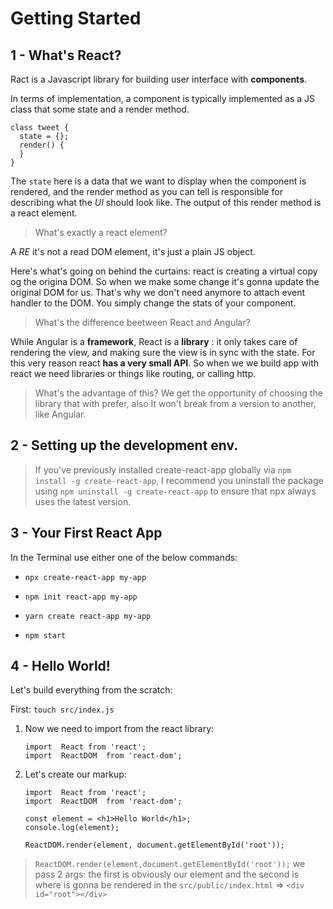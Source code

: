 # Getting Started

## 1 - What's React?

Ract is a Javascript library for building user interface with **components**.

In terms of implementation, a component is typically implemented as a JS class that some state and  a render method.

```
class tweet {
  state = {};
  render() {    
  }
}
```

The `state` here is a data that we want to display when the component is rendered, and the render method as you can tell is responsible for describing what the *UI* should look like.
The output of this render method is a react element.

>What's exactly a react element?

A *RE* it's not a read DOM element, it's just a plain JS object.

Here's what's going on behind the curtains: react is creating a virtual copy og the origina DOM. So when we make some change it's gonna update the original DOM for us. That's why we don't need anymore to attach event handler to the DOM. You simply change the stats of your component.

> What's the difference beetween React and Angular?

While Angular is a **framework**, React is a **library** : it only takes care of rendering the view, and making sure the view is in sync with the state. For this very reason react **has a very small API**. So when we we build app with react we need libraries or things like routing, or calling http.

>What's the advantage of this?
We get the opportunity of choosing the library that with prefer, also It won't break from a version to another, like Angular.

## 2 - Setting up the development env.
> If you've previously installed create-react-app globally via `npm install -g create-react-app`, I recommend you uninstall the package using `npm uninstall -g create-react-app` to ensure that npx always uses the latest version.

## 3 - Your First React App
In the Terminal use either one of the below commands:

- `npx create-react-app my-app`
- `npm init react-app my-app`
- `yarn create react-app my-app`


- `npm start`

## 4 - Hello World!
Let's build everything from the scratch:

 First: `touch src/index.js`

1. Now we need to import from the react library:

	```
	import  React from 'react';
	import  ReactDOM  from 'react-dom';
	```

2. Let's create our markup:

	```
	import  React from 'react';
	import  ReactDOM  from 'react-dom';
	
	const element = <h1>Hello World</h1>;
	console.log(element);
	
	ReactDOM.render(element, document.getElementById('root'));
	```
>`ReactDOM.render(element,document.getElementById('root'));` we pass 2 args: the first is obviously our element and the second is where is gonna be rendered in the `src/public/index.html` => `<div id="root"></div>`







